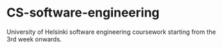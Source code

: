 # CS-software-engineering
University of Helsinki software engineering coursework starting from the 3rd week onwards.
